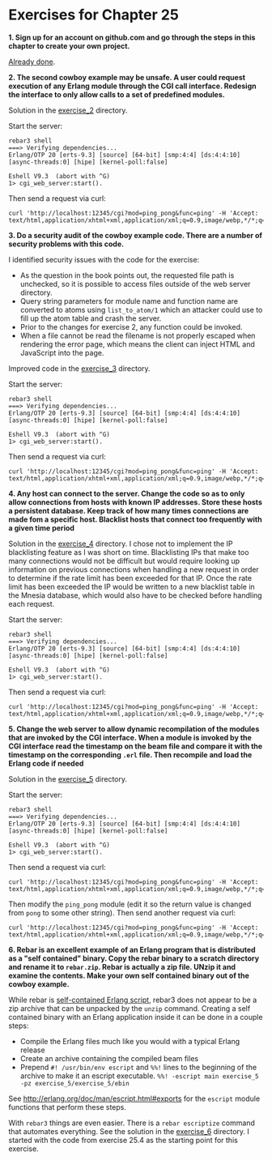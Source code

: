 # Exercises for Chapter 25

**1. Sign up for an account on github.com and go through the steps in this chapter to create your own project.**

[Already done](https://github.com/Stratus3D).

**2. The second cowboy example may be unsafe. A user could request execution of any Erlang module through the CGI call interface. Redesign the interface to only allow calls to a set of predefined modules.**

Solution in the [exercise_2](exercise_2/) directory.

Start the server:

```
rebar3 shell
===> Verifying dependencies...
Erlang/OTP 20 [erts-9.3] [source] [64-bit] [smp:4:4] [ds:4:4:10] [async-threads:0] [hipe] [kernel-poll:false]

Eshell V9.3  (abort with ^G)
1> cgi_web_server:start().
```

Then send a request via curl:

```
curl 'http://localhost:12345/cgi?mod=ping_pong&func=ping' -H 'Accept: text/html,application/xhtml+xml,application/xml;q=0.9,image/webp,*/*;q=0.8'
```

**3. Do a security audit of the cowboy example code. There are a number of security problems with this code.**

I identified security issues with the code for the exercise:

* As the question in the book points out, the requested file path is unchecked, so it is possible to access files outside of the web server directory.
* Query string parameters for module name and function name are converted to atoms using `list_to_atom/1` which an attacker could use to fill up the atom table and crash the server.
* Prior to the changes for exercise 2, any function could be invoked.
* When a file cannot be read the filename is not properly escaped when rendering the error page, which means the client can inject HTML and JavaScript into the page.

Improved code in the [exercise_3](exercise_3/) directory.

Start the server:

```
rebar3 shell
===> Verifying dependencies...
Erlang/OTP 20 [erts-9.3] [source] [64-bit] [smp:4:4] [ds:4:4:10] [async-threads:0] [hipe] [kernel-poll:false]

Eshell V9.3  (abort with ^G)
1> cgi_web_server:start().
```

Then send a request via curl:

```
curl 'http://localhost:12345/cgi?mod=ping_pong&func=ping' -H 'Accept: text/html,application/xhtml+xml,application/xml;q=0.9,image/webp,*/*;q=0.8'
```

**4. Any host can connect to the server. Change the code so as to only allow connections from hosts with known IP addresses. Store these hosts a persistent database. Keep track of how many times connections are made fom a specific host. Blacklist hosts that connect too frequently with a given time period**

Solution in the [exercise_4](exercise_4/) directory. I chose not to implement the IP blacklisting feature as I was short on time. Blacklisting IPs that make too many connections would not be difficult but would require looking up information on previous connections when handling a new request in order to determine if the rate limit has been exceeded for that IP. Once the rate limit has been exceeded the IP would be written to a new blacklist table in the Mnesia database, which would also have to be checked before handling each request.

Start the server:

```
rebar3 shell
===> Verifying dependencies...
Erlang/OTP 20 [erts-9.3] [source] [64-bit] [smp:4:4] [ds:4:4:10] [async-threads:0] [hipe] [kernel-poll:false]

Eshell V9.3  (abort with ^G)
1> cgi_web_server:start().
```

Then send a request via curl:

```
curl 'http://localhost:12345/cgi?mod=ping_pong&func=ping' -H 'Accept: text/html,application/xhtml+xml,application/xml;q=0.9,image/webp,*/*;q=0.8'
```

**5. Change the web server to allow dynamic recompilation of the modules that are invoked by the CGI interface. When a module is invoked by the CGI interface read the timestamp on the beam file and compare it with the timestamp on the corresponding `.erl` file. Then recompile and load the Erlang code if needed**

Solution in the [exercise_5](exercise_5/) directory.

Start the server:

```
rebar3 shell
===> Verifying dependencies...
Erlang/OTP 20 [erts-9.3] [source] [64-bit] [smp:4:4] [ds:4:4:10] [async-threads:0] [hipe] [kernel-poll:false]

Eshell V9.3  (abort with ^G)
1> cgi_web_server:start().
```

Then send a request via curl:

```
curl 'http://localhost:12345/cgi?mod=ping_pong&func=ping' -H 'Accept: text/html,application/xhtml+xml,application/xml;q=0.9,image/webp,*/*;q=0.8'
```

Then modify the `ping_pong` module (edit it so the return value is changed from `pong` to some other string). Then send another request via curl:

```
curl 'http://localhost:12345/cgi?mod=ping_pong&func=ping' -H 'Accept: text/html,application/xhtml+xml,application/xml;q=0.9,image/webp,*/*;q=0.8'
```

**6. Rebar is an excellent example of an Erlang program that is distributed as a "self contained" binary. Copy the rebar binary to a scratch directory and rename it to `rebar.zip`. Rebar is actually a zip file. UNzip it and examine the contents. Make your own self contained binary out of the cowboy example.**

While rebar is [self-contained Erlang script](https://github.com/rebar/rebar/blob/master/bootstrap), rebar3 does not appear to be a zip archive that can be unpacked by the `unzip` command. Creating a self contained binary with an Erlang application inside it can be done in a couple steps:

* Compile the Erlang files much like you would with a typical Erlang release
* Create an archive containing the compiled beam files
* Prepend `#! /usr/bin/env escript` and `%%!` lines to the beginning of the archive to make it an escript executable. `%%! -escript main exercise_5 -pz exercise_5/exercise_5/ebin`

See http://erlang.org/doc/man/escript.html#exports for the `escript` module functions that perform these steps.

With `rebar3` things are even easier. There is a `rebar escriptize` command that automates everything. See the solution in the [exercise_6](exercise_6/) directory. I started with the code from exercise 25.4 as the starting point for this exercise.
